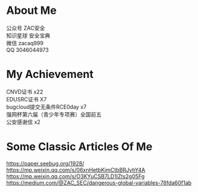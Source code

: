 # About Me


公众号 ZAC安全  
知识星球 安全宝典  
微信 zacaq999  
QQ  3046044973  

# My Achievement
CNVD证书 x22  
EDUSRC证书 X7  
bugcloud提交无条件RCE0day x7  
强网杯第六届（青少年专项赛）全国前五  
公安感谢信 x2  

# Some Classic Articles Of Me
https://paper.seebug.org/1928/
https://mp.weixin.qq.com/s/06xnHetbKjmCtbBRJyhY4A
https://mp.weixin.qq.com/s/O3KYuCSB7LD1lZts2g05Fg
https://medium.com/@ZAC_SEC/dangerous-global-variables-78fda60f1ab
